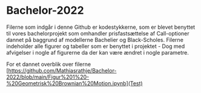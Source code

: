 # Bachelor-2022

Filerne som indgår i denne Github er kodestykkerne, som er blevet benyttet til vores bachelorprojekt som omhandler prisfastsættelse af Call-optioner dannet på baggrund af modellerne Bachelier og Black-Scholes. Filerne indeholder alle figurer og tabeller som er benyttet i projektet - Dog med afvigelser i nogle af figurerne da der kan være ændret i nogle parametre.

For et dannet overblik over filerne
[https://github.com/Mathiasrathje/Bachelor-2022/blob/main/Figur%201%20-%20Geometrisk%20Brownian%20Motion.ipynb](Test)
